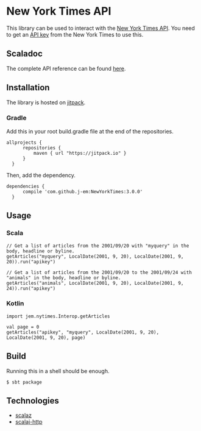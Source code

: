 # New York Times API
  This library can be used to interact with the [New York Times API](https://developer.nytimes.com).
  You need to get an [API key](https://developer.nytimes.com/signup) from the New York Times to use this.

## Scaladoc
  The complete API reference can be found [here](https://j-em.github.io/NewYorkTimes).

## Installation
  The library is hosted on [jitpack](https://jitpack.io).
  
### Gradle
  Add this in your root build.gradle file at the end of the repositories.
  ```
  allprojects {
		repositories {
			maven { url "https://jitpack.io" }
		}
	}
  ```

  Then, add the dependency.
  ```
  dependencies {
        compile 'com.github.j-em:NewYorkTimes:3.0.0'
    }       
  ```

## Usage
### Scala 
``` 
// Get a list of articles from the 2001/09/20 with "myquery" in the body, headline or byline.
getArticles("myquery", LocalDate(2001, 9, 20), LocalDate(2001, 9, 20)).run("apikey")

// Get a list of articles from the 2001/09/20 to the 2001/09/24 with "animals" in the body, headline or byline.
getArticles("animals", LocalDate(2001, 9, 20), LocalDate(2001, 9, 24)).run("apikey")
```

### Kotlin
```
import jem.nytimes.Interop.getArticles

val page = 0
getArticles("apikey", "myquery", LocalDate(2001, 9, 20), LocalDate(2001, 9, 20), page)
```

## Build
Running this in a shell should be enough.
```
$ sbt package
```

## Technologies
- [scalaz](https://github.com/scalaz/scalaz)
- [scalaj-http](https://github.com/scalaj/scalaj-http)